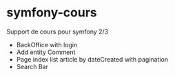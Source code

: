 # symfony-cours
Support de cours pour symfony 2/3

* BackOffice with login
* Add entity Comment
* Page index list article by dateCreated with pagination
* Search Bar

